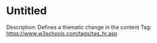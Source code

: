 # Untitled

Description: Defines a thematic change in the content
Tag: https://www.w3schools.com/tags/tag_hr.asp